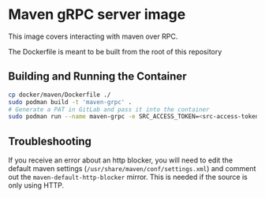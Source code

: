 # Maven gRPC server image

This image covers interacting with maven over RPC.

The Dockerfile is meant to be built from the root of this repository

## Building and Running the Container

```bash
cp docker/maven/Dockerfile ./
sudo podman build -t 'maven-grpc' .
# Generate a PAT in GitLab and pass it into the container
sudo podman run --name maven-grpc -e SRC_ACCESS_TOKEN=<src-access-token> -e DEST_ACCESS_TOKEN=<dest-access-token> -p 50051:50051 -it localhost/maven-grpc:latest /bin/bash
```

## Troubleshooting

If you receive an error about an http blocker, you will need to edit
the default maven settings (`/usr/share/maven/conf/settings.xml`) and comment
out the `maven-default-http-blocker` mirror. This is needed if the source is only using HTTP.
